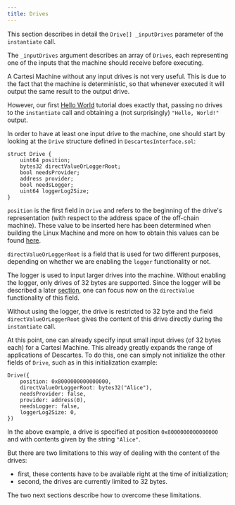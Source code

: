 ```yaml
---
title: Drives
---
```


This section describes in detail the `Drive[] _inputDrives` parameter of the `instantiate` call.

The `_inputDrives` argument describes an array of `Drives`, each representing one of the inputs that the machine should receive before executing.

A Cartesi Machine without any input drives is not very useful.
This is due to the fact that the machine is deterministic, so that whenever executed it will output the same result to the output drive.

However, our first [Hello World](hello) tutorial does exactly that, passing no drives to the `instantiate` call and obtaining a (not surprisingly) `"Hello, World!"` output.

In order to have at least one input drive to the machine, one should start by looking at the `Drive` structure defined in `DescartesInterface.sol`:
```
struct Drive {
    uint64 position;
    bytes32 directValueOrLoggerRoot;
    bool needsProvider;
    address provider;
    bool needsLogger;
    uint64 loggerLog2Size;
}
```

`position` is the first field in `Drive` and refers to the beginning of the drive's representation (with respect to the address space of the off-chain machine).
These value to be inserted here has been determined when building the Linux Machine and more on how to obtain this values can be found [here](http://localhost:3000/machine/target/architecture#linux-setup).

`directValueOrLoggerRoot` is a field that is used for two different purposes, depending on whether we are enabling the `logger` functionality or not.

The logger is used to input larger drives into the machine.
Without enabling the logger, only drives of 32 bytes are supported.
Since the logger will be described a later [section](./logger_drive), one can focus now on the `directValue` functionality of this field.

Without using the logger, the drive is restricted to 32 byte and the field `directValueOrLoggerRoot` gives the content of this drive directly during the `instantiate` call.

At this point, one can already specify input small input drives (of 32 bytes each) for a Cartesi Machine.
This already greatly expands the range of applications of Descartes.
To do this, one can simply not initialize the other fields of `Drive`, such as in this initialization example:
```
Drive({
    position: 0x8000000000000000,
    directValueOrLoggerRoot: bytes32("Alice"),
    needsProvider: false,
    provider: address(0),
    needsLogger: false,
    loggerLog2Size: 0,
})
```
In the above example, a drive is specified at position `0x8000000000000000` and with contents given by the string `"Alice"`.


But there are two limitations to this way of dealing with the content of the drives:
- first, these contents have to be available right at the time of initialization;
- second, the drives are currently limited to 32 bytes.

The two next sections describe how to overcome these limitations.

